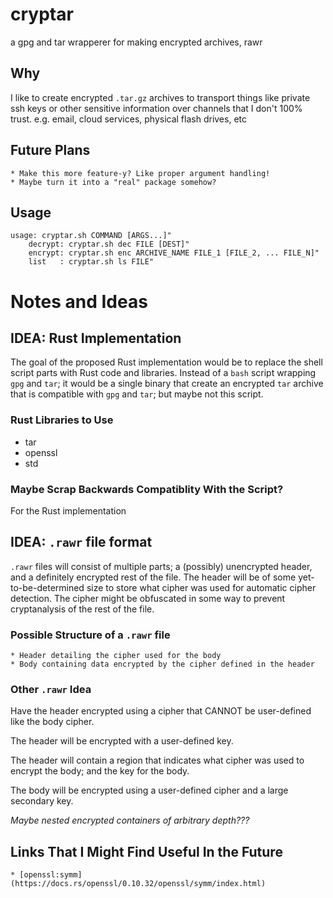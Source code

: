 # cryptar
a  gpg and tar wrapperer for making encrypted archives, rawr

## Why
I like to create encrypted `.tar.gz` archives to transport things like private
ssh keys or other sensitive information over channels that I don't 100% trust.
e.g. email, cloud services, physical flash drives, etc

## Future Plans
	* Make this more feature-y? Like proper argument handling!
	* Maybe turn it into a "real" package somehow?

## Usage
```
usage: cryptar.sh COMMAND [ARGS...]"
    decrypt: cryptar.sh dec FILE [DEST]"
    encrypt: cryptar.sh enc ARCHIVE_NAME FILE_1 [FILE_2, ... FILE_N]"
    list   : cryptar.sh ls FILE"
```

# Notes and Ideas

## IDEA: Rust Implementation
The goal of the proposed Rust implementation would be to replace the shell script parts with Rust code and libraries. Instead of a `bash` script wrapping `gpg` and `tar`; it would be a single binary that create an encrypted `tar` archive that is compatible with `gpg` and `tar`; but maybe not this script. 

### Rust Libraries to Use
* tar
* openssl
* std

### Maybe Scrap Backwards Compatiblity With the Script?
For the Rust implementation

## IDEA: `.rawr` file format
`.rawr` files will consist of multiple parts; a (possibly) unencrypted header, and a definitely encrypted rest of the file. The header will be of some yet-to-be-determined size to store what cipher was used for automatic cipher detection. The cipher might be obfuscated in some way to prevent cryptanalysis of the rest of the file. 

### Possible Structure of a `.rawr` file
	* Header detailing the cipher used for the body
	* Body containing data encrypted by the cipher defined in the header

### Other `.rawr` Idea
Have the header encrypted using a cipher that CANNOT be user-defined like the body cipher. 

The header will be encrypted with a user-defined key. 

The header will contain a region that indicates what cipher was used to encrypt the body; and the key for the body.

The body will be encrypted using a user-defined cipher and a large secondary key.

*Maybe nested encrypted containers of arbitrary depth???*

## Links That I Might Find Useful In the Future
	* [openssl:symm](https://docs.rs/openssl/0.10.32/openssl/symm/index.html)
